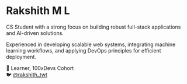 # Rakshith M L

CS Student with a strong focus on building robust full-stack applications and AI-driven solutions. 

Experienced in developing scalable web systems, integrating machine learning workflows, and applying DevOps principles for efficient deployment.

📍 Learner, 100xDevs Cohort  
🐦 [@rakshith_twt](https://twitter.com/rakshith_ml)
